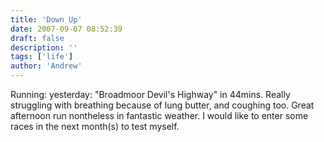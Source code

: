 ```yaml
---
title: 'Down Up'
date: 2007-09-07 08:52:39
draft: false
description: ''
tags: ['life']
author: 'Andrew'
---
```


Running: yesterday: "Broadmoor Devil's Highway" in 44mins. Really struggling with breathing because of lung butter, and coughing too. Great afternoon run nontheless in fantastic weather. I would like to enter some races in the next month(s) to test myself.
